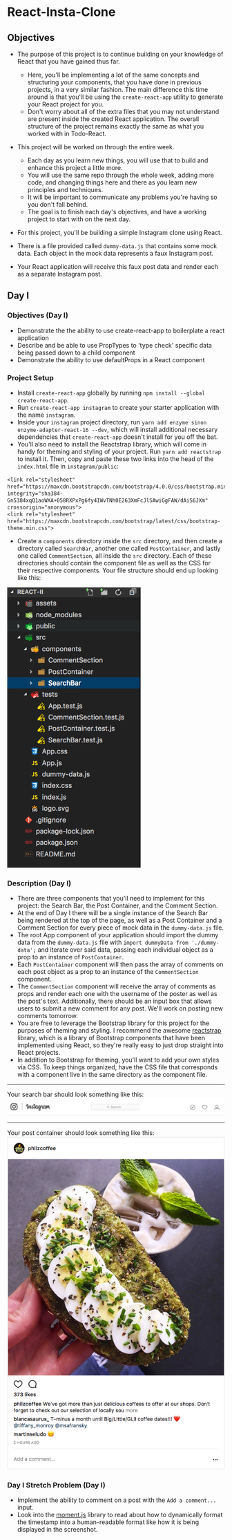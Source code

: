 # React-Insta-Clone

## Objectives

* The purpose of this project is to continue building on your knowledge of React that you have gained thus far. 
    * Here, you'll be implementing a lot of the same concepts and structuring your components, that you have done in previous projects, in a very similar fashion. The main difference this time around is that you'll be using the `create-react-app` utility to generate your React project for you. 
    * Don't worry about all of the extra files that you may not understand are present inside the created React application. The overall structure of the project remains exactly the same as what you worked with in Todo-React.

* This project will be worked on through the entire week.
    * Each day as you learn new things, you will use that to build and enhance this project a little more.
    * You will use the same repo through the whole week, adding more code, and changing things here and there as you learn new principles and techniques. 
    * It will be important to communicate any problems you're having so you don't fall behind. 
    * The goal is to finish each day's objectives, and have a working project to start with on the next day.

* For this project, you'll be building a simple Instagram clone using React. 
* There is a file provided called `dummy-data.js` that contains some mock data. Each object in the mock data represents a faux Instagram post. 
* Your React application will receive this faux post data and render each as a separate Instagram post.

## Day I
### Objectives (Day I)
* Demonstrate the the ability to use create-react-app to boilerplate a react application
* Describe and be able to use PropTypes to 'type check' specific data being passed down to a child component
* Demonstrate the ability to use defaultProps in a React component

### Project Setup
* Install `create-react-app` globally by running `npm install --global create-react-app`.
* Run `create-react-app instagram` to create your starter application with the name `instagram`.
* Inside your `instagram` project directory, run `yarn add enzyme sinon enzyme-adapter-react-16 --dev`, which will install additional necessary dependencies that `create-react-app` doesn't install for you off the bat.
* You'll also need to install the Reactstrap library, which will come in handy for theming and styling of your project. Run `yarn add reactstrap` to install it. Then, copy and paste these two links into the head of the `index.html` file in `instagram/public`:

```
<link rel="stylesheet" href="https://maxcdn.bootstrapcdn.com/bootstrap/4.0.0/css/bootstrap.min.css" integrity="sha384-Gn5384xqQ1aoWXA+058RXPxPg6fy4IWvTNh0E263XmFcJlSAwiGgFAW/dAiS6JXm" crossorigin="anonymous">
<link rel="stylesheet" href="https://maxcdn.bootstrapcdn.com/bootstrap/latest/css/bootstrap-theme.min.css">
```

* Create a `components` directory inside the `src` directory, and then create a directory called `SearchBar`, another one called `PostContainer`, and lastly one called `CommentSection`, all inside the `src` directory. Each of these directories should contain the component file as well as the CSS for their respective components. Your file structure should end up looking like this:

![alt tag](/assets/folder_structure.png)

### Description (Day I)

* There are three components that you'll need to implement for this project: the Search Bar, the Post Container, and the Comment Section.
* At the end of Day I there will be a single instance of the Search Bar being rendered at the top of the page, as well as a Post Container and a Comment Section for every piece of mock data in the `dummy-data.js` file.
* The root App component of your application should import the dummy data from the `dummy-data.js` file with `import dummyData from './dummy-data';` and iterate over said data, passing each individual object as a prop to an instance of `PostContainer`.
* Each `PostContainer` component will then pass the array of comments on each post object as a prop to an instance of the `CommentSection` component.
* The `CommentSection` component will receive the array of comments as props and render each one with the username of the poster as well as the post's text. Additionally, there should be an input box that allows users to submit a new comment for any post. We'll work on posting new comments tomorrow.
* You are free to leverage the Bootstrap library for this project for the purposes of theming and styling. I recommend the awesome [reactstrap](https://reactstrap.github.io/) library, which is a library of Bootstrap components that have been implemented using React, so they're really easy to just drop straight into React projects.
* In addition to Bootstrap for theming, you'll want to add your own styles via CSS. To keep things organized, have the CSS file that corresponds with a component live in the same directory as the component file.

---

Your search bar should look something like this:
![alt tag](/assets/ig_search_bar.png)

---

Your post container should look something like this:
![alt tag](/assets/ig_post.png)

### Day I Stretch Problem (Day I)

* Implement the ability to comment on a post with the `Add a comment...` input.
* Look into the [moment.js](https://momentjs.com/) library to read about how to dynamically format the timestamp into a human-readable format like how it is being displayed in the screenshot.

